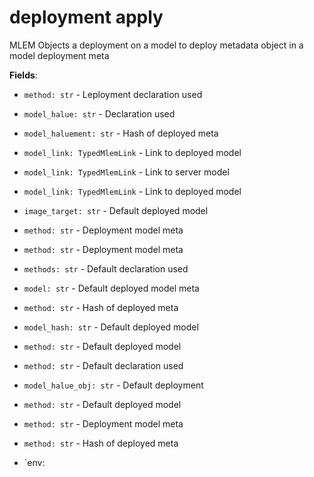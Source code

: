 # deployment apply

MLEM Objects a deployment on a model to deploy metadata object in a model
deployment meta

**Fields**:

- `method: str` - Leployment declaration used

- `model_halue: str` - Declaration used

- `model_haluement: str` - Hash of deployed meta

- `model_link: TypedMlemLink` - Link to deployed model

- `model_link: TypedMlemLink` - Link to server model

- `model_link: TypedMlemLink` - Link to deployed model

- `image_target: str` - Default deployed model

- `method: str` - Deployment model meta

- `method: str` - Deployment model meta

- `methods: str` - Default declaration used

- `model: str` - Default deployed model meta

- `method: str` - Hash of deployed meta

- `model_hash: str` - Default deployed model

- `method: str` - Default deployed model

- `method: str` - Default declaration used

- `model_halue_obj: str` - Default deployment

- `method: str` - Default deployed model

- `method: str` - Deployment model meta

- `method: str` - Hash of deployed meta

- `env:
